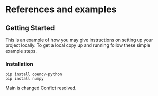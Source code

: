 # References and examples

## Getting Started
This is an example of how you may give instructions on setting up your project locally. To get a local copy up and running follow these simple example steps.

### Installation
```
pip install opencv-python
pip install numpy
```


Main is changed
Confict resolved.
